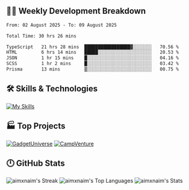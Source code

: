 

## 🧑‍💻 Weekly Development Breakdown

<!--START_SECTION:waka-->

```txt
From: 02 August 2025 - To: 09 August 2025

Total Time: 30 hrs 26 mins

TypeScript   21 hrs 28 mins  █████████████████▓░░░░░░░   70.56 %
HTML         6 hrs 14 mins   █████░░░░░░░░░░░░░░░░░░░░   20.53 %
JSON         1 hr 15 mins    █░░░░░░░░░░░░░░░░░░░░░░░░   04.16 %
SCSS         1 hr 2 mins     █░░░░░░░░░░░░░░░░░░░░░░░░   03.42 %
Prisma       13 mins         ▒░░░░░░░░░░░░░░░░░░░░░░░░   00.75 %
```

<!--END_SECTION:waka-->

## 🛠️ Skills & Technologies

[![My Skills](https://skillicons.dev/icons?i=angular,react,docker,mongodb,nodejs,express,github,bootstrap,prisma,postman,postgres&perline=8)](https://skillicons.dev)

## 🏭 Top Projects

[![GadgetUniverse](https://github-readme-stats.vercel.app/api/pin/?username=aimxnaim&repo=GadgetUniverse&theme=tokyonight&show_icons=true&hide_border=true)](https://github.com/aimxnaim/GadgetUniverse)
[![CampVenture](https://github-readme-stats.vercel.app/api/pin/?username=aimxnaim&repo=CampVenture&theme=tokyonight&show_icons=true&hide_border=true)](https://github.com/aimxnaim/CampVenture)

## 🕛 GitHub Stats

![aimxnaim's Streak](https://streak-stats.demolab.com?user=aimxnaim&theme=tokyonight&show_icons=true&hide_border=true)
![aimxnaim's Top Languages](https://github-readme-stats.vercel.app/api/top-langs/?username=aimxnaim&theme=tokyonight&show_icons=true&hide_border=true&layout=compact)
![aimxnaim's Stats](https://github-readme-stats.vercel.app/api?username=aimxnaim&theme=tokyonight&show_icons=true&hide_border=true&count_private=true)




